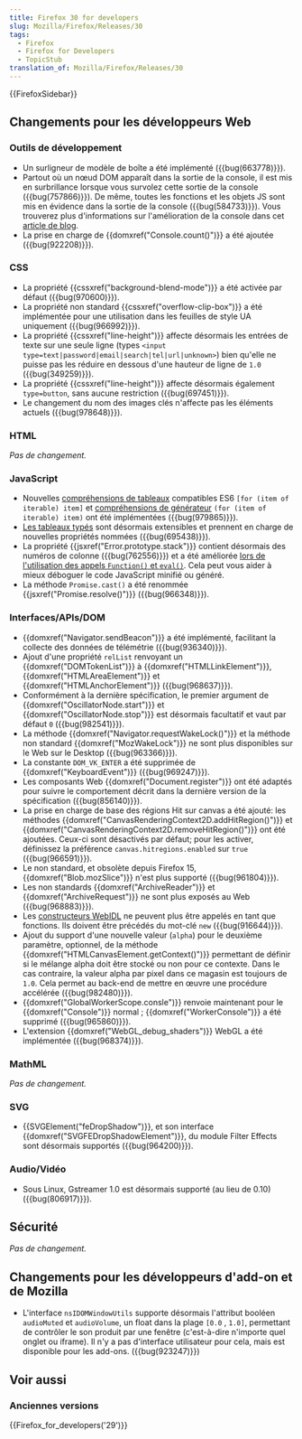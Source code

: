 ```yaml
---
title: Firefox 30 for developers
slug: Mozilla/Firefox/Releases/30
tags:
  - Firefox
  - Firefox for Developers
  - TopicStub
translation_of: Mozilla/Firefox/Releases/30
---
```

{{FirefoxSidebar}}

## Changements pour les développeurs Web

### Outils de développement

- Un surligneur de modèle de boîte a été implémenté ({{bug(663778)}}).
- Partout où un nœud DOM apparaît dans la sortie de la console, il est mis en surbrillance lorsque vous survolez cette sortie de la console ({{bug(757866)}}). De même, toutes les fonctions et les objets JS sont mis en évidence dans la sortie de la console ({{bug(584733)}}). Vous trouverez plus d'informations sur l'amélioration de la console dans cet [article de blog](http://www.robodesign.ro/mihai/blog/web-console-improvements-episode-30).
- La prise en charge de {{domxref("Console.count()")}} a été ajoutée ({{bug(922208)}}).

### CSS

- La propriété {{cssxref("background-blend-mode")}} a été activée par défaut ({{bug(970600)}}).
- La propriété non standard {{cssxref("overflow-clip-box")}} a été implémentée pour une utilisation dans les feuilles de style UA uniquement ({{bug(966992)}}).
- La propriété {{cssxref("line-height")}} affecte désormais les entrées de texte sur une seule ligne (types `<input type=text|password|email|search|tel|url|unknown>`) bien qu'elle ne puisse pas les réduire en dessous d'une hauteur de ligne de `1.0` ({{bug(349259)}}).
- La propriété {{cssxref("line-height")}} affecte désormais également `type=button`, sans aucune restriction ({{bug(697451)}}).
- Le changement du nom des images clés n'affecte pas les éléments actuels ({{bug(978648)}}).

### HTML

_Pas de changement._

### JavaScript

- Nouvelles [compréhensions de tableaux](/fr/docs/Web/JavaScript/Reference/Operators/Array_comprehensions) compatibles ES6 `[for (item of iterable) item]` et [compréhensions de générateur](/fr/docs/Web/JavaScript/Reference/Operators/Generator_comprehensions) `(for (item of iterable) item)` ont été implémentées ({{bug(979865)}}).
- [Les tableaux typés](/fr/docs/Web/JavaScript/Reference/Global_Objects/TypedArray#Property_access) sont désormais extensibles et prennent en charge de nouvelles propriétés nommées ({{bug(695438)}}).
- La propriété {{jsxref("Error.prototype.stack")}} contient désormais des numéros de colonne ({{bug(762556)}}) et a été améliorée [lors de l'utilisation des appels `Function()` et `eval()`](/fr/docs/Web/JavaScript/Reference/Global_Objects/Error/Stack#Stack_of_eval'ed_code). Cela peut vous aider à mieux déboguer le code JavaScript minifié ou généré.
- La méthode `Promise.cast()` a été renommée {{jsxref("Promise.resolve()")}} ({{bug(966348)}}).

### Interfaces/APIs/DOM

- {{domxref("Navigator.sendBeacon")}} a été implémenté, facilitant la collecte des données de télémétrie ({{bug(936340)}}).
- Ajout d'une propriété `relList` renvoyant un {{domxref("DOMTokenList")}} à {{domxref("HTMLLinkElement")}}, {{domxref("HTMLAreaElement")}} et {{domxref("HTMLAnchorElement")}} ({{bug(968637)}}).
- Conformément à la dernière spécification, le premier argument de {{domxref("OscillatorNode.start")}} et {{domxref("OscillatorNode.stop")}} est désormais facultatif et vaut par défaut `0` ({{bug(982541)}}).
- La méthode {{domxref("Navigator.requestWakeLock()")}} et la méthode non standard {{domxref("MozWakeLock")}} ne sont plus disponibles sur le Web sur le Desktop ({{bug(963366)}}).
- La constante `DOM_VK_ENTER` a été supprimée de {{domxref("KeyboardEvent")}} ({{bug(969247)}}).
- Les composants Web {{domxref("Document.register")}} ont été adaptés pour suivre le comportement décrit dans la dernière version de la spécification ({{bug(856140)}}).
- La prise en charge de base des régions Hit sur canvas a été ajouté: les méthodes {{domxref("CanvasRenderingContext2D.addHitRegion()")}} et {{domxref("CanvasRenderingContext2D.removeHitRegion()")}} ont été ajoutées. Ceux-ci sont désactivés par défaut; pour les activer, définissez la préférence `canvas.hitregions.enabled` sur `true` ({{bug(966591)}}).
- Le non standard, et obsolète depuis Firefox 15, {{domxref("Blob.mozSlice")}} n'est plus supporté ({{bug(961804)}}).
- Les non standards {{domxref("ArchiveReader")}} et {{domxref("ArchiveRequest")}} ne sont plus exposés au Web ({{bug(968883)}}).
- Les [constructeurs WebIDL](http://dxr.mozilla.org/mozilla-central/source/dom/webidl/) ne peuvent plus être appelés en tant que fonctions. Ils doivent être précédés du mot-clé `new` ({{bug(916644)}}).
- Ajout du support d'une nouvelle valeur (`alpha`) pour le deuxième paramètre, optionnel, de la méthode {{domxref("HTMLCanvasElement.getContext()")}} permettant de définir si le mélange alpha doit être stocké ou non pour ce contexte. Dans le cas contraire, la valeur alpha par pixel dans ce magasin est toujours de `1.0`. Cela permet au back-end de mettre en œuvre une procédure accélérée ({{bug(982480)}}).
- {{domxref("GlobalWorkerScope.consle")}} renvoie maintenant pour le {{domxref("Console")}} normal ; {{domxref("WorkerConsole")}} a été supprimé ({{bug(965860)}}).
- L'extension {{domxref("WebGL_debug_shaders")}} WebGL a été implémentée ({{bug(968374)}}).

### MathML

_Pas de changement._

### SVG

- {{SVGElement("feDropShadow")}}, et son interface {{domxref("SVGFEDropShadowElement")}}, du module Filter Effects sont désormais supportés ({{bug(964200)}}).

### Audio/Vidéo

- Sous Linux, Gstreamer 1.0 est désormais supporté (au lieu de 0.10) ({{bug(806917)}}).

## Sécurité

_Pas de changement._

## Changements pour les développeurs d'add-on et de Mozilla

- L'interface `nsIDOMWindowUtils` supporte désormais l'attribut booléen `audioMuted` et `audioVolume`, un float dans la plage `[0.0` ,  `1.0]`, permettant de contrôler le son produit par une fenêtre (c'est-à-dire n'importe quel onglet ou iframe). Il n'y a pas d'interface utilisateur pour cela, mais est disponible pour les add-ons. ({{bug(923247)}})

## Voir aussi

### Anciennes versions

{{Firefox_for_developers('29')}}
